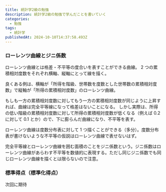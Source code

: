 ```yaml
---
title: 統計学2級の勉強
description: 統計学2級の勉強で学んだことを書いていく
categories: 
  - 勉強
tags:
  - 統計学
publishedAt: 2024-10-10T14:37:58.493Z
---
```


### ローレンツ曲線とジニ係数
ローレンツ曲線とは格差・不平等の度合いを表すことができる曲線。
2 つの累積相対度数をそれぞれ横軸、縦軸にとって線を描く。

良くある例は、横軸が「所得を階級、世帯数を度数とした世帯数の累積相対度数」で縦軸が「所得の累積相対度数」のローレンツ曲線。

もしも一方の累積相対度数に対してもう一方の累積相対度数が同じように上昇すれば、曲線は完全平等線になって格差はないことになる。
しかし実際は、所得の低い階級の累積相対度数に対して所得の累積相対度数が低くなる（例えば 0.2 に対して 0.1 とか）ので、下に膨らんだ曲線になり、不平等を表す。

ローレンツ曲線は度数分布表に対して 1 つ描くことができる（多分）。度数分布表が書けないような不平等の仮説はローレンツ曲線で表せないはず。

完全平等線とローレンツ曲線を囲む面積のことをジニ係数という。ジニ係数はローレンツ曲線があらわす不平等を数値的に表現する。ただし同じジニ係数でも同じローレンツ曲線を描くとは限らないので注意。

### 標準得点（標準化得点）
次回に期待
